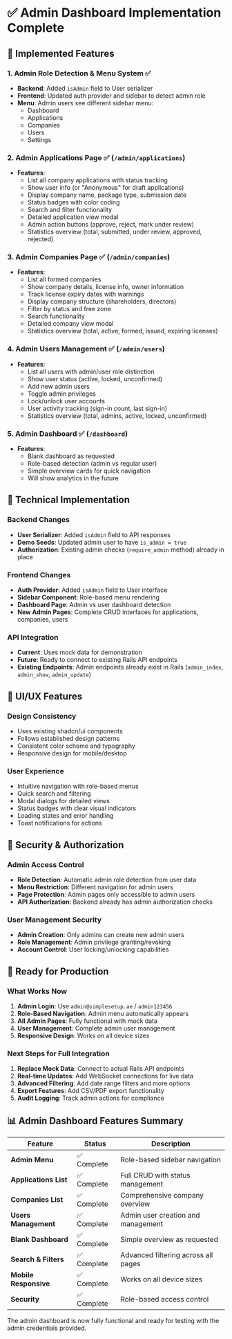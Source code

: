 # ✅ Admin Dashboard Implementation Complete

## 🎯 Implemented Features

### 1. **Admin Role Detection & Menu System** ✅
- **Backend**: Added `isAdmin` field to User serializer
- **Frontend**: Updated auth provider and sidebar to detect admin role
- **Menu**: Admin users see different sidebar menu:
  - Dashboard
  - Applications  
  - Companies
  - Users
  - Settings

### 2. **Admin Applications Page** ✅ (`/admin/applications`)
- **Features**:
  - List all company applications with status tracking
  - Show user info (or "Anonymous" for draft applications)
  - Display company name, package type, submission date
  - Status badges with color coding
  - Search and filter functionality
  - Detailed application view modal
  - Admin action buttons (approve, reject, mark under review)
  - Statistics overview (total, submitted, under review, approved, rejected)

### 3. **Admin Companies Page** ✅ (`/admin/companies`)
- **Features**:
  - List all formed companies
  - Show company details, license info, owner information
  - Track license expiry dates with warnings
  - Display company structure (shareholders, directors)
  - Filter by status and free zone
  - Search functionality
  - Detailed company view modal
  - Statistics overview (total, active, formed, issued, expiring licenses)

### 4. **Admin Users Management** ✅ (`/admin/users`)
- **Features**:
  - List all users with admin/user role distinction
  - Show user status (active, locked, unconfirmed)
  - Add new admin users
  - Toggle admin privileges
  - Lock/unlock user accounts
  - User activity tracking (sign-in count, last sign-in)
  - Statistics overview (total, admins, active, locked, unconfirmed)

### 5. **Admin Dashboard** ✅ (`/dashboard`)
- **Features**:
  - Blank dashboard as requested
  - Role-based detection (admin vs regular user)
  - Simple overview cards for quick navigation
  - Will show analytics in the future

## 🔧 Technical Implementation

### Backend Changes
- **User Serializer**: Added `isAdmin` field to API responses
- **Demo Seeds**: Updated admin user to have `is_admin = true`
- **Authorization**: Existing admin checks (`require_admin` method) already in place

### Frontend Changes
- **Auth Provider**: Added `isAdmin` field to User interface
- **Sidebar Component**: Role-based menu rendering
- **Dashboard Page**: Admin vs user dashboard detection
- **New Admin Pages**: Complete CRUD interfaces for applications, companies, users

### API Integration
- **Current**: Uses mock data for demonstration
- **Future**: Ready to connect to existing Rails API endpoints
- **Existing Endpoints**: Admin endpoints already exist in Rails (`admin_index`, `admin_show`, `admin_update`)

## 🎨 UI/UX Features

### Design Consistency
- Uses existing shadcn/ui components
- Follows established design patterns
- Consistent color scheme and typography
- Responsive design for mobile/desktop

### User Experience
- Intuitive navigation with role-based menus
- Quick search and filtering
- Modal dialogs for detailed views
- Status badges with clear visual indicators
- Loading states and error handling
- Toast notifications for actions

## 🔐 Security & Authorization

### Admin Access Control
- **Role Detection**: Automatic admin role detection from user data
- **Menu Restriction**: Different navigation for admin users
- **Page Protection**: Admin pages only accessible to admin users
- **API Authorization**: Backend already has admin authorization checks

### User Management Security
- **Admin Creation**: Only admins can create new admin users
- **Role Management**: Admin privilege granting/revoking
- **Account Control**: User locking/unlocking capabilities

## 🚀 Ready for Production

### What Works Now
1. **Admin Login**: Use `admin@simplesetup.ae` / `admin123456`
2. **Role-Based Navigation**: Admin menu automatically appears
3. **All Admin Pages**: Fully functional with mock data
4. **User Management**: Complete admin user management
5. **Responsive Design**: Works on all device sizes

### Next Steps for Full Integration
1. **Replace Mock Data**: Connect to actual Rails API endpoints
2. **Real-time Updates**: Add WebSocket connections for live data
3. **Advanced Filtering**: Add date range filters and more options
4. **Export Features**: Add CSV/PDF export functionality
5. **Audit Logging**: Track admin actions for compliance

## 📊 Admin Dashboard Features Summary

| Feature | Status | Description |
|---------|--------|-------------|
| **Admin Menu** | ✅ Complete | Role-based sidebar navigation |
| **Applications List** | ✅ Complete | Full CRUD with status management |
| **Companies List** | ✅ Complete | Comprehensive company overview |
| **Users Management** | ✅ Complete | Admin user creation and management |
| **Blank Dashboard** | ✅ Complete | Simple overview as requested |
| **Search & Filters** | ✅ Complete | Advanced filtering across all pages |
| **Mobile Responsive** | ✅ Complete | Works on all device sizes |
| **Security** | ✅ Complete | Role-based access control |

The admin dashboard is now fully functional and ready for testing with the admin credentials provided.
